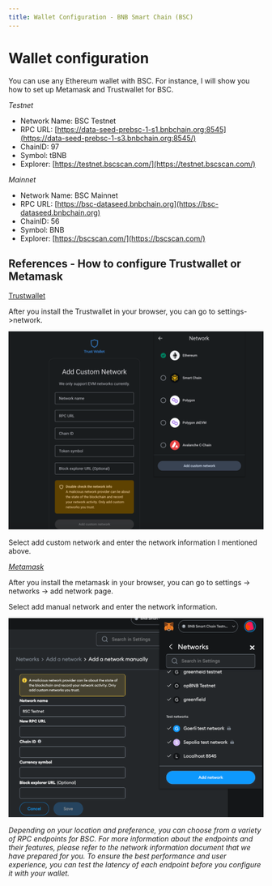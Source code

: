 ```yaml
---
title: Wallet Configuration - BNB Smart Chain (BSC)
---
```



# Wallet configuration

You can use any Ethereum wallet with BSC. For instance, I will show you how to set up Metamask and Trustwallet for BSC.

   *Testnet*

   - Network Name: BSC Testnet
   - RPC URL: [https://data-seed-prebsc-1-s1.bnbchain.org:8545](https://data-seed-prebsc-1-s3.bnbchain.org:8545/)
   - ChainID: 97
   - Symbol: tBNB
   - Explorer: [https://testnet.bscscan.com/](https://testnet.bscscan.com/)

   *Mainnet*

   - Network Name: BSC Mainnet
   - RPC URL: [https://bsc-dataseed.bnbchain.org](https://bsc-dataseed.bnbchain.org)
   - ChainID: 56
   - Symbol: BNB
   - Explorer: [https://bscscan.com/](https://bscscan.com/)
  

## References - How to configure Trustwallet or Metamask

[Trustwallet](https://chrome.google.com/webstore/detail/trust-wallet/egjidjbpglichdcondbcbdnbeeppgdph)

After you install the Trustwallet in your browser, you can go to settings->network.

![img](../../bnb-opbnb/img/add-bsc-trustwallet.png)


Select add custom network and enter the network information I mentioned above.

_[Metamask](https://chrome.google.com/webstore/detail/metamask/nkbihfbeogaeaoehlefnkodbefgpgknn)_

After you install the metamask in your browser, you can go to settings -> networks -> add network page.

Select add manual network and enter the network information.

![img](../../bnb-opbnb/img/add-bsc-metamask.png)


*Depending on your location and preference, you can choose from a variety of RPC endpoints for BSC. For more information about the endpoints and their features, please refer to the network information document that we have prepared for you. To ensure the best performance and user experience, you can test the latency of each endpoint before you configure it with your wallet.*
